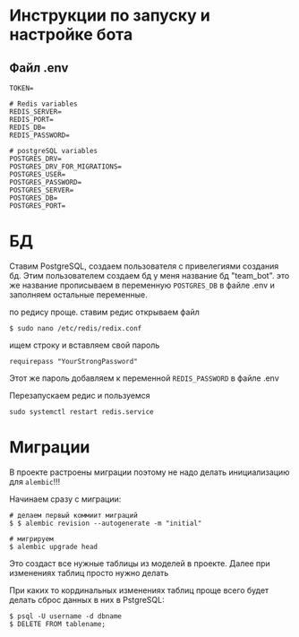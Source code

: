 # Инструкции по запуску и настройке бота

## Файл .env

    TOKEN=

    # Redis variables
    REDIS_SERVER=
    REDIS_PORT=
    REDIS_DB=
    REDIS_PASSWORD=

    # postgreSQL variables
    POSTGRES_DRV=
    POSTGRES_DRV_FOR_MIGRATIONS=
    POSTGRES_USER=
    POSTGRES_PASSWORD=
    POSTGRES_SERVER=
    POSTGRES_DB=
    POSTGRES_PORT=

# БД

Ставим PostgreSQL, создаем пользователя с привелегиями создания бд. Этим пользователем создаем бд 
у меня название бд "team_bot". это же название прописываем в переменную `POSTGRES_DB` в файле .env и заполняем остальные переменные. 

по редису проще. ставим редис открываем файл

    $ sudo nano /etc/redis/redix.conf

ищем строку и вставляем свой пароль

    requirepass "YourStrongPassword"

Этот же пароль добавляем к переменной `REDIS_PASSWORD` в файле .env

Перезапускаем редис и пользуемся

    sudo systemctl restart redis.service

# Миграции

В проекте растроены миграции поэтому не надо делать инициализацию для `alembic`!!!

Начинаем сразу с миграции:

    # делаем первый коммиит миграций
    $ $ alembic revision --autogenerate -m "initial"

    # мигрируем
    $ alembic upgrade head

Это создаст все нужные таблицы из моделей в проекте. Далее при изменениях таблиц просто нужно делать

При каких то кординальных изменениях таблиц проще всего будет делать сброс данных в них в PstgreSQL:

    $ psql -U username -d dbname
    $ DELETE FROM tablename;

    